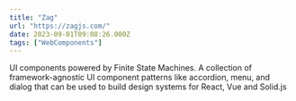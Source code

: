 ```yaml
---
title: "Zag"
url: "https://zagjs.com/"
date: 2023-09-01T09:08:26.000Z
tags: ["WebComponents"]
---
```


UI components powered by Finite State Machines. A collection of framework-agnostic UI component patterns like accordion, menu, and dialog that can be used to build design systems for React, Vue and Solid.js
